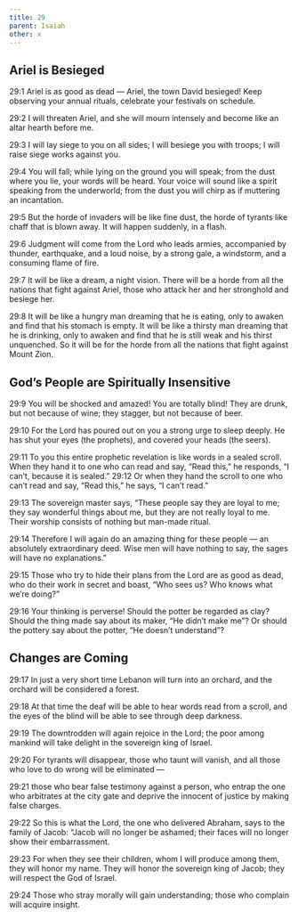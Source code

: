 ```yaml
---
title: 29
parent: Isaiah
other: x
---
```


## Ariel is Besieged

<a name="29:1">29:1</a> Ariel is as good as dead — 
Ariel, the town David besieged!
Keep observing your annual rituals,
celebrate your festivals on schedule.

<a name="29:2">29:2</a> I will threaten Ariel,
and she will mourn intensely
and become like an altar hearth before me.

<a name="29:3">29:3</a> I will lay siege to you on all sides;
I will besiege you with troops;
I will raise siege works against you.

<a name="29:4">29:4</a> You will fall;
while lying on the ground you will speak;
from the dust where you lie, your words will be heard.
Your voice will sound like a spirit speaking from the underworld;
from the dust you will chirp as if muttering an incantation.

<a name="29:5">29:5</a> But the horde of invaders will be like fine dust,
the horde of tyrants like chaff that is blown away.
It will happen suddenly, in a flash.

<a name="29:6">29:6</a> Judgment will come from the Lord who leads armies,
accompanied by thunder, earthquake, and a loud noise,
by a strong gale, a windstorm, and a consuming flame of fire.

<a name="29:7">29:7</a> It will be like a dream, a night vision.
There will be a horde from all the nations that fight against Ariel,
those who attack her and her stronghold and besiege her.

<a name="29:8">29:8</a> It will be like a hungry man dreaming that he is eating,
only to awaken and find that his stomach is empty.
It will be like a thirsty man dreaming that he is drinking,
only to awaken and find that he is still weak and his thirst unquenched.
So it will be for the horde from all the nations
that fight against Mount Zion.

## God’s People are Spiritually Insensitive

<a name="29:9">29:9</a> You will be shocked and amazed!
You are totally blind!
They are drunk, but not because of wine;
they stagger, but not because of beer.

<a name="29:10">29:10</a> For the Lord has poured out on you
a strong urge to sleep deeply.
He has shut your eyes (the prophets),
and covered your heads (the seers).

<a name="29:11">29:11</a> To you this entire prophetic revelation is like words in a sealed scroll. When they hand it to one who can read and say, “Read this,” he responds, “I can’t, because it is sealed.” <a name="29:12">29:12</a> Or when they hand the scroll to one who can’t read and say, “Read this,” he says, “I can’t read.”

<a name="29:13">29:13</a> The sovereign master says,
“These people say they are loyal to me;
they say wonderful things about me,
but they are not really loyal to me.
Their worship consists of
nothing but man-made ritual.

<a name="29:14">29:14</a> Therefore I will again do an amazing thing for these people — 
an absolutely extraordinary deed.
Wise men will have nothing to say,
the sages will have no explanations.”

<a name="29:15">29:15</a> Those who try to hide their plans from the Lord are as good as dead,
who do their work in secret and boast,
“Who sees us? Who knows what we’re doing?”

<a name="29:16">29:16</a> Your thinking is perverse!
Should the potter be regarded as clay?
Should the thing made say about its maker, “He didn’t make me”?
Or should the pottery say about the potter, “He doesn’t understand”?

## Changes are Coming

<a name="29:17">29:17</a> In just a very short time
Lebanon will turn into an orchard,
and the orchard will be considered a forest.

<a name="29:18">29:18</a> At that time the deaf will be able to hear words read from a scroll,
and the eyes of the blind will be able to see through deep darkness.

<a name="29:19">29:19</a> The downtrodden will again rejoice in the Lord;
the poor among mankind will take delight in the sovereign king of Israel.

<a name="29:20">29:20</a> For tyrants will disappear,
those who taunt will vanish,
and all those who love to do wrong will be eliminated — 

<a name="29:21">29:21</a> those who bear false testimony against a person,
who entrap the one who arbitrates at the city gate
and deprive the innocent of justice by making false charges.

<a name="29:22">29:22</a> So this is what the Lord, the one who delivered Abraham, says to the family of Jacob:
“Jacob will no longer be ashamed;
their faces will no longer show their embarrassment.

<a name="29:23">29:23</a> For when they see their children,
whom I will produce among them,
they will honor my name.
They will honor the sovereign king of Jacob;
they will respect the God of Israel.

<a name="29:24">29:24</a> Those who stray morally will gain understanding;
those who complain will acquire insight.